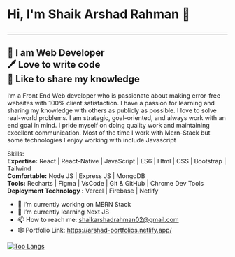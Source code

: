 # Hi, I'm Shaik Arshad Rahman 👋 <hr></hr>
##  👑  I am Web Developer <br> 🖊️ Love to write code <br> 🎤 Like to share my knowledge <br> 

I’m a Front End Web developer who is passionate about making error-free websites with 100% client satisfaction. I have a passion for learning and sharing my knowledge with others as publicly as possible. I love to solve real-world problems. I am strategic, goal-oriented, and always work with an end goal in mind. I pride myself on doing quality work and maintaining excellent communication. Most of the time I work with Mern-Stack but some technologies I enjoy working with include Javascript 

Skills: <br>**Expertise:** React | React-Native | JavaScript | ES6 | Html | CSS | Bootstrap | Tailwind <br> **Comfortable:** Node JS | Express JS | MongoDB <br>**Tools:** Recharts | Figma | VsCode | Git & GitHub | Chrome Dev Tools <br>**Deployment Technology :** Vercel | Firebase | Netlify


- 🔭 I’m currently working on MERN Stack 
- 🌱 I’m currently learning Next JS 
- 📫 How to reach me: shaikarshadrahman02@gmail.com 
- 🕸️ Portfolio Link: https://arshad-portfolios.netlify.app/


[![Top Langs](https://github-readme-stats.vercel.app/api/top-langs/?username=arshadrahman02)](https://github.com/anuraghazra/github-readme-stats)




